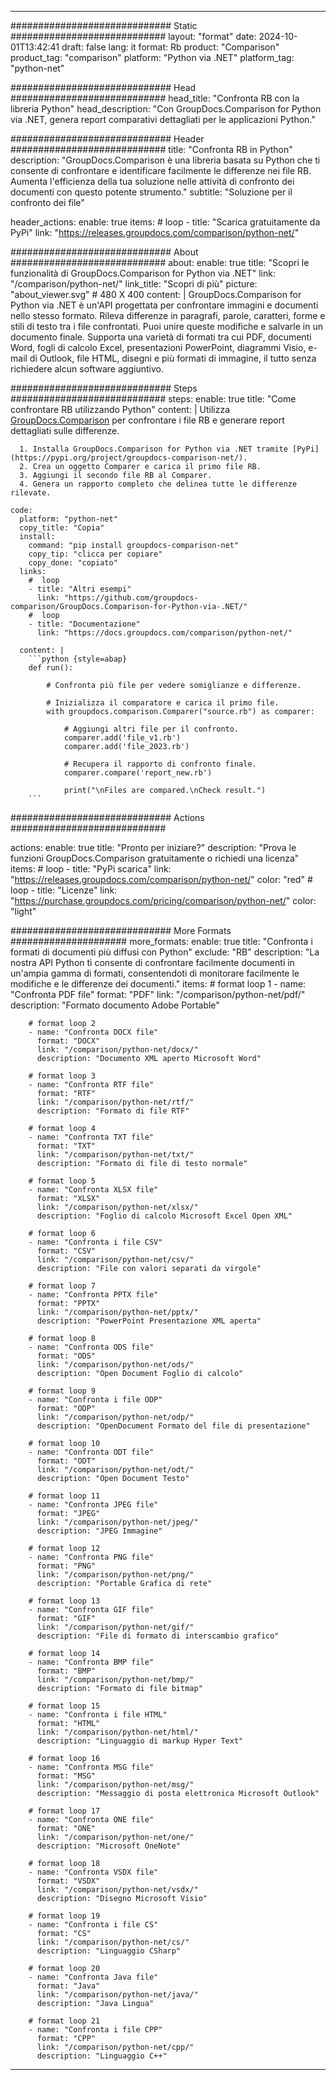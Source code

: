 
---
############################# Static ############################
layout: "format"
date:  2024-10-01T13:42:41
draft: false
lang: it
format: Rb
product: "Comparison"
product_tag: "comparison"
platform: "Python via .NET"
platform_tag: "python-net"

############################# Head ############################
head_title: "Confronta RB con la libreria Python"
head_description: "Con GroupDocs.Comparison for Python via .NET, genera report comparativi dettagliati per le applicazioni Python."

############################# Header ############################
title: "Confronta RB in Python" 
description: "GroupDocs.Comparison è una libreria basata su Python che ti consente di confrontare e identificare facilmente le differenze nei file RB. Aumenta l'efficienza della tua soluzione nelle attività di confronto dei documenti con questo potente strumento."
subtitle: "Soluzione per il confronto dei file" 

header_actions:
  enable: true
  items:
    #  loop
    - title: "Scarica gratuitamente da PyPi"
      link: "https://releases.groupdocs.com/comparison/python-net/"
      
############################# About ############################
about:
    enable: true
    title: "Scopri le funzionalità di GroupDocs.Comparison for Python via .NET"
    link: "/comparison/python-net/"
    link_title: "Scopri di più"
    picture: "about_viewer.svg" # 480 X 400
    content: |
       GroupDocs.Comparison for Python via .NET è un'API progettata per confrontare immagini e documenti nello stesso formato. Rileva differenze in paragrafi, parole, caratteri, forme e stili di testo tra i file confrontati. Puoi unire queste modifiche e salvarle in un documento finale. Supporta una varietà di formati tra cui PDF, documenti Word, fogli di calcolo Excel, presentazioni PowerPoint, diagrammi Visio, e-mail di Outlook, file HTML, disegni e più formati di immagine, il tutto senza richiedere alcun software aggiuntivo.

############################# Steps ############################
steps:
    enable: true
    title: "Come confrontare RB utilizzando Python"
    content: |
      Utilizza [GroupDocs.Comparison](https://products.groupdocs.com/comparison/python-net/) per confrontare i file RB e generare report dettagliati sulle differenze.
      
      1. Installa GroupDocs.Comparison for Python via .NET tramite [PyPi](https://pypi.org/project/groupdocs-comparison-net/).
      2. Crea un oggetto Comparer e carica il primo file RB.
      3. Aggiungi il secondo file RB al Comparer.
      4. Genera un rapporto completo che delinea tutte le differenze rilevate.
   
    code:
      platform: "python-net"
      copy_title: "Copia"
      install:
        command: "pip install groupdocs-comparison-net"
        copy_tip: "clicca per copiare"
        copy_done: "copiato"
      links:
        #  loop
        - title: "Altri esempi"
          link: "https://github.com/groupdocs-comparison/GroupDocs.Comparison-for-Python-via-.NET/"
        #  loop
        - title: "Documentazione"
          link: "https://docs.groupdocs.com/comparison/python-net/"
          
      content: |
        ```python {style=abap}
        def run():

            # Confronta più file per vedere somiglianze e differenze.

            # Inizializza il comparatore e carica il primo file.
            with groupdocs.comparison.Comparer("source.rb") as comparer:

                # Aggiungi altri file per il confronto.
                comparer.add('file_v1.rb')
                comparer.add('file_2023.rb')

                # Recupera il rapporto di confronto finale.
                comparer.compare('report_new.rb')

                print("\nFiles are compared.\nCheck result.")
        ```            

############################# Actions ############################

actions:
  enable: true
  title: "Pronto per iniziare?"
  description: "Prova le funzioni GroupDocs.Comparison gratuitamente o richiedi una licenza"
  items:
    #  loop
    - title: "PyPi scarica"
      link: "https://releases.groupdocs.com/comparison/python-net/"
      color: "red"
        #  loop
    - title: "Licenze"
      link: "https://purchase.groupdocs.com/pricing/comparison/python-net/"
      color: "light"


############################# More Formats #####################
more_formats:
    enable: true
    title: "Confronta i formati di documenti più diffusi con Python"
    exclude: "RB"
    description: "La nostra API Python ti consente di confrontare facilmente documenti in un'ampia gamma di formati, consentendoti di monitorare facilmente le modifiche e le differenze dei documenti."
    items: 
        # format loop 1
        - name: "Confronta PDF file"
          format: "PDF"
          link: "/comparison/python-net/pdf/"
          description: "Formato documento Adobe Portable"

        # format loop 2
        - name: "Confronta DOCX file"
          format: "DOCX"
          link: "/comparison/python-net/docx/"
          description: "Documento XML aperto Microsoft Word"

        # format loop 3
        - name: "Confronta RTF file"
          format: "RTF"
          link: "/comparison/python-net/rtf/"
          description: "Formato di file RTF"

        # format loop 4
        - name: "Confronta TXT file"
          format: "TXT"
          link: "/comparison/python-net/txt/"
          description: "Formato di file di testo normale"

        # format loop 5
        - name: "Confronta XLSX file"
          format: "XLSX"
          link: "/comparison/python-net/xlsx/"
          description: "Foglio di calcolo Microsoft Excel Open XML"

        # format loop 6
        - name: "Confronta i file CSV"
          format: "CSV"
          link: "/comparison/python-net/csv/"
          description: "File con valori separati da virgole"

        # format loop 7
        - name: "Confronta PPTX file"
          format: "PPTX"
          link: "/comparison/python-net/pptx/"
          description: "PowerPoint Presentazione XML aperta"

        # format loop 8
        - name: "Confronta ODS file"
          format: "ODS"
          link: "/comparison/python-net/ods/"
          description: "Open Document Foglio di calcolo"

        # format loop 9
        - name: "Confronta i file ODP"
          format: "ODP"
          link: "/comparison/python-net/odp/"
          description: "OpenDocument Formato del file di presentazione"

        # format loop 10
        - name: "Confronta ODT file"
          format: "ODT"
          link: "/comparison/python-net/odt/"
          description: "Open Document Testo"

        # format loop 11
        - name: "Confronta JPEG file"
          format: "JPEG"
          link: "/comparison/python-net/jpeg/"
          description: "JPEG Immagine"

        # format loop 12
        - name: "Confronta PNG file"
          format: "PNG"
          link: "/comparison/python-net/png/"
          description: "Portable Grafica di rete"

        # format loop 13
        - name: "Confronta GIF file"
          format: "GIF"
          link: "/comparison/python-net/gif/"
          description: "File di formato di interscambio grafico"

        # format loop 14
        - name: "Confronta BMP file"
          format: "BMP"
          link: "/comparison/python-net/bmp/"
          description: "Formato di file bitmap"

        # format loop 15
        - name: "Confronta i file HTML"
          format: "HTML"
          link: "/comparison/python-net/html/"
          description: "Linguaggio di markup Hyper Text"

        # format loop 16
        - name: "Confronta MSG file"
          format: "MSG"
          link: "/comparison/python-net/msg/"
          description: "Messaggio di posta elettronica Microsoft Outlook"

        # format loop 17
        - name: "Confronta ONE file"
          format: "ONE"
          link: "/comparison/python-net/one/"
          description: "Microsoft OneNote"

        # format loop 18
        - name: "Confronta VSDX file"
          format: "VSDX"
          link: "/comparison/python-net/vsdx/"
          description: "Disegno Microsoft Visio"

        # format loop 19
        - name: "Confronta i file CS"
          format: "CS"
          link: "/comparison/python-net/cs/"
          description: "Linguaggio CSharp"

        # format loop 20
        - name: "Confronta Java file"
          format: "Java"
          link: "/comparison/python-net/java/"
          description: "Java Lingua"
          
        # format loop 21
        - name: "Confronta i file CPP"
          format: "CPP"
          link: "/comparison/python-net/cpp/"
          description: "Linguaggio C++"
---